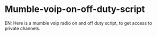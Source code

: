 # Mumble-voip-on-off-duty-script
EN: Here is a mumble voip radio on and off duty script, to get access to private channels.
